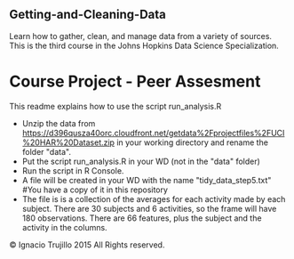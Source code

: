 ## Getting-and-Cleaning-Data
Learn how to gather, clean, and manage data from a variety of sources. This is the third course in the Johns Hopkins Data Science Specialization.

# Course Project - Peer Assesment
This readme explains how to use the script run_analysis.R
* Unzip the data from https://d396qusza40orc.cloudfront.net/getdata%2Fprojectfiles%2FUCI%20HAR%20Dataset.zip in your working directory and rename the folder "data".
* Put the script run_analysis.R in your WD (not in the "data" folder)
* Run the script in R Console. 
* A file will be created in your WD with the name "tidy_data_step5.txt" #You have a copy of it in this repository
* The file is is a collection of the averages for each activity made by each subject. There are 30 subjects and 6 activities, so the frame will have 180 observations. There are 66 features, plus the subject and the activity in the columns.

© Ignacio Trujillo 2015 All Rights reserved.
